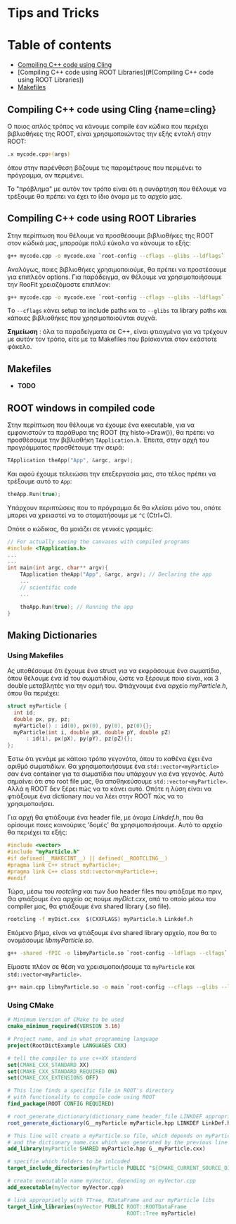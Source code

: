 # Tips and Tricks

# Table of contents
- [Compiling C++ code using Cling](#cling)
- [Compiling C++ code using ROOT Libraries](#(Compiling C++ code using ROOT Libraries))
- [Makefiles](#Makefiles)

## Compiling C++ code using Cling [](#){name=cling}

Ο ποιος απλός τρόπος να κάνουμε compile έαν κώδικα που περιέχει βιβλιοθήκες της ROOT, είναι χρησιμοποιώντας την εξής εντολή στην ROOT:

``` bash
.x mycode.cpp+(args)
```
όπου στην παρένθεση βάζουμε τις παραμέτρους που περιμένει το πρόγραμμα, αν περιμένει.


Το "πρόβλημα" με αυτόν τον τρόπο είναι ότι η συνάρτηση που θέλουμε να τρέξουμε θα πρέπει να έχει το ίδιο όνομα με το αρχείο μας.






## Compiling C++ code using ROOT Libraries

Στην περίπτωση που θέλουμε να προσθέσουμε βιβλιοθήκες της ROOT στον κώδικά μας, μπορούμε πολύ εύκολα να κάνουμε το εξής:

``` bash
g++ mycode.cpp -o mycode.exe `root-config --cflags --glibs --ldflags`
```

Αναλόγως, ποιες βιβλιοθήκες χρησιμοποιούμε, θα πρέπει να προστέσουμε για επιπλεόν options. Για παράδειγμα, αν θέλουμε να χρησιμοποιήσουμε την RooFit χρειαζόμαστε επιπλέον:

``` bash
g++ mycode.cpp -o mycode.exe `root-config --cflags --glibs --ldflags` -lRooFit -lRooFitCore -lMinuit
```

Tο ```--cflags``` κάνει setup τα include paths και το ```--glibs``` τα library paths και κάποιες βιβλιοθήκες που χρησιμοποιούνται συχνά.


**Σημείωση** : όλα τα παραδείγματα σε C++, είναι φτιαγμένα για να τρέχουν με αυτόν τον τρόπο, είτε με τα Makefiles που βρίσκονται στον εκάστοτε φάκελο.


## Makefiles

* **TODO**

## ROOT windows in compiled code

Στην περίπτωση που θέλουμε να έχουμε ένα executable, για να εμφανιστούν τα παράθυρα της ROOT (πχ histo->Draw()), θα πρέπει να προσθέσουμε την βιβλιοθήκη ```TApplication.h```. Έπειτα, στην αρχή του προγράμματος προσθέτουμε την σειρά:

```cpp 
TApplication theApp("App", &argc, argv);
```

Και αφού έχουμε τελειώσει την επεξεργασία μας, στο τέλος πρέπει να τρέξουμε αυτό το ```App```:

```cpp 
theApp.Run(true);
```
Υπάρχουν περιπτώσεις που το πρόγραμμα δε θα κλείσει μόνο του, οπότε μπορει να χρειαστεί να το σταματήσουμε με ```^C``` (Ctrl+C).

Οπότε ο κώδικας, θα μοιάζει σε γενικές γραμμές:

```cpp
// For actually seeing the canvases with compiled programs
#include <TApplication.h>
...
...
int main(int argc, char** argv){
    TApplication theApp("App", &argc, argv); // Declaring the app
    ...
    // scientific code 
    ...

    theApp.Run(true); // Running the app
}

```

## Making Dictionaries
### Using Makefiles
Ας υποθέσουμε ότι έχουμε ένα struct για να εκφράσουμε ένα σωματίδιο, όπου θέλουμε ένα id του σωματιδίου, ώστε να ξέρουμε ποιο είναι, και 3 double μεταβλητές για την ορμή του. Φτιάχνουμε ένα αρχείο *myParticle.h*, όπου θα περιέχει:

```cpp
struct myParticle {
  int id;
  double px, py, pz;
  myParticle() : id(0), px(0), py(0), pz(0){};
  myParticle(int i, double pX, double pY, double pZ)
      : id(i), px(pX), py(pY), pz(pZ){};
};
```

Έστω ότι γενάμε με κάποιο τρόπο γεγονότα, όπου το καθένα έχει ένα αριθμό σωματιδίων. Θα χρησιμοποιήσουμε ένα ```std::vector<myParticle>```  σαν ένα container για τα σωματίδια που υπάρχουν για ένα γεγονός. Αυτό σημαίνει ότι στο root file μας, θα αποθηκεύσουμε ```std::vector<myParticle>```. Αλλά η ROOT δεν ξέρει πώς να το κάνει αυτό.
Οπότε η λύση είναι να φτιάξουμε ένα dictionary που να λέει στην ROOT πώς να το χρησιμοποιήσει. 

Για αρχή θα φτιάξουμε ένα header file, με όνομα *Linkdef.h*, που θα ορίσουμε ποιες καινούριες 'δομές' θα χρησιμοποιήσουμε. Αυτό το αρχείο θα περιέχει τα εξής:

```cpp
#include <vector>
#include "myParticle.h"
#if defined(__MAKECINT__) || defined(__ROOTCLING__)
#pragma link C++ struct myParticle+;
#pragma link C++ class std::vector<myParticle>+;
#endif
```


Τώρα, μέσω του *rootcling* και των δυο header files που φτιάξαμε πιο πριν, Θα φτιάξουμε ένα αρχείο ας πούμε *myDict.cxx*, από το οποίο μέσω του compiler μας, θα φτιάξουμε ένα shared library (.so file). 

``` sh
rootcling -f myDict.cxx  $(CXXFLAGS) myParticle.h Linkdef.h
```

Επόμενο βήμα, είναι να φτιάξουμε ένα shared library αρχείο, που θα το ονομάσουμε *libmyParticle.so*. 
```sh
g++ -shared -fPIC -o libmyParticle.so `root-config --ldflags --clfags` myDict.cxx
```

Είμαστε πλέον σε θέση να χρεισιμοποιήσουμε τα `myParticle` και `std::vector<myParticle>`. 
```sh 
g++ main.cpp libmyParticle.so -o main `root-config --cflags --glibs --ldflags`
```

### Using CMake


```cmake
# Minimum Version of CMake to be used
cmake_minimum_required(VERSION 3.16)

# Project name, and in what programming language
project(RootDictExample LANGUAGES CXX)

# tell the compiler to use c++XX standard
set(CMAKE_CXX_STANDARD XX)
set(CMAKE_CXX_STANDARD_REQUIRED ON)
set(CMAKE_CXX_EXTENSIONS OFF)

# This line finds a specific file in ROOT's directory
# with functionality to compile code using ROOT
find_package(ROOT CONFIG REQUIRED)

# root_generate_dictionary(dictionary_name header_file LINKDEF appropriate_linkdef_header)
root_generate_dictionary(G__myParticle myParticle.hpp LINKDEF LinkDef.h)

# This line will create a myParticle.so file, which depends on myParticle.hpp header file 
# and the dictionary_name.cxx which was generated by the previous line
add_library(myParticle SHARED myParticle.hpp G__myParticle.cxx)

# specifie which folders to be inlcuded
target_include_directories(myParticle PUBLIC "${CMAKE_CURRENT_SOURCE_DIR}")

# create executable name myVector, depending on myVector.cpp
add_executable(myVector myVector.cpp)

# link approprietly with TTree, RDataFrame and our myParticle libs
target_link_libraries(myVector PUBLIC ROOT::ROOTDataFrame
                                      ROOT::Tree myParticle)
```



